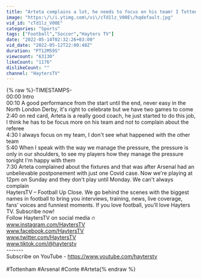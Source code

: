 ```yaml
---
title: "Arteta complains a lot, he needs to focus on his team! I Tottenham 3-0 Arsenal I Antonio Conte"
image: "https:\/\/i.ytimg.com\/vi\/cTd1lz_V00E\/hqdefault.jpg"
vid_id: "cTd1lz_V00E"
categories: "Sports"
tags: ["Football","Soccer","Hayters TV"]
date: "2022-05-14T02:32:26+03:00"
vid_date: "2022-05-12T22:00:48Z"
duration: "PT12M59S"
viewcount: "63130"
likeCount: "1176"
dislikeCount: ""
channel: "HaytersTV"
---
```

{% raw %}-TIMESTAMPS-<br /> 00:00 Intro<br />00:10 A good performance from the start until the end, never easy in the North London Derby, it's right to celebrate but we have two games to come<br />2:40 on red card, Arteta is a really good coach, he just started to do this job, I think he has to be focus more on his team and not to complain about the referee <br />4:30 I always focus on my team, I don't see what happened with the other team<br />5:40 When I speak with the way we manage the pressure, the pressure is only in our shoulders, to see my players how they manage the pressure tonight I'm happy with them <br />7:30 Arteta complained about the fixtures and that was after Arsenal had an unbelievable postponement with just one Covid case. Now we're playing at 12pm on Sunday and they don't play until Monday. We can't always complain<br />HaytersTV – Football Up Close. We go behind the scenes with the biggest names in football to bring you interviews, training, news, live coverage, fans’ voices and funniest moments. If you love football, you’ll love Hayters TV. Subscribe now!<br />Follow HaytersTV on social media 🔥<br />www.instagram.com/HaytersTV <br />www.facebook.com/HaytersTV<br />www.twitter.com/HaytersTV<br />www.tiktok.com/@hayterstv<br />-------<br />Subscribe on YouTube - <a rel="nofollow" target="blank" href="https://www.youtube.com/hayterstv">https://www.youtube.com/hayterstv</a><br /><br />#Tottenham #Arsenal #Conte #Arteta{% endraw %}
